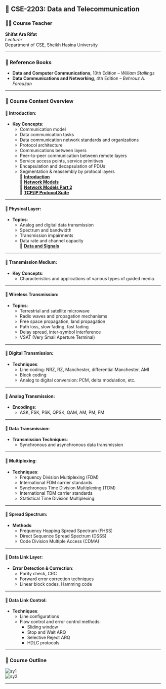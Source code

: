 ## 📡 **CSE-2203: Data and Telecommunication**

### 👩‍🏫 **Course Teacher**  
**Shifat Ara Rifat**  
*Lecturer*  
Department of CSE, Sheikh Hasina University

---

### 📘 **Reference Books**  
- **Data and Computer Communications**, 10th Edition – *William Stallings*  
- **Data Communications and Networking**, 4th Edition – *Behrouz A. Forouzan*

---

### 🧠 **Course Content Overview**

#### 🔹 **Introduction:**
- **Key Concepts**:
  - Communication model
  - Data communication tasks
  - Data communication network standards and organizations  
  - Protocol architecture
  - Communications between layers  
  - Peer-to-peer communication between remote layers
  - Service access points, service primitives  
  - Encapsulation and decapsulation of PDUs  
  - Segmentation & reassembly by protocol layers  
📄 [**Introduction**](./slides/ch1_v1.ppt)  
📄 [**Network Models**](./slides/ch2_v1.ppt)  
📄 [**Network Models Part 2**](./slides/ch2_v2.ppt)  
📄 [**TCP/IP Protocol Suite**](./slides/LEC_5-6.pptx)

---

#### 🔹 **Physical Layer:**
- **Topics**:
  - Analog and digital data transmission
  - Spectrum and bandwidth
  - Transmission impairments
  - Data rate and channel capacity  
📄 [**Data and Signals**](./slides/ch3_Data-and-Signals.ppt)

---

#### 🔹 **Transmission Medium:**
- **Key Concepts**:  
  - Characteristics and applications of various types of guided media.

---

#### 🔹 **Wireless Transmission:**
- **Topics**:
  - Terrestrial and satellite microwave
  - Radio waves and propagation mechanisms
  - Free space propagation, land propagation
  - Path loss, slow fading, fast fading
  - Delay spread, inter-symbol interference
  - VSAT (Very Small Aperture Terminal)

---

#### 🔹 **Digital Transmission:**
- **Techniques**:
  - Line coding: NRZ, RZ, Manchester, differential Manchester, AMI
  - Block coding
  - Analog to digital conversion: PCM, delta modulation, etc.

---

#### 🔹 **Analog Transmission:**
- **Encodings**:
  - ASK, FSK, PSK, QPSK, QAM, AM, PM, FM

---

#### 🔹 **Data Transmission:**
- **Transmission Techniques**:
  - Synchronous and asynchronous data transmission

---

#### 🔹 **Multiplexing:**
- **Techniques**:
  - Frequency Division Multiplexing (FDM)
  - International FDM carrier standards
  - Synchronous Time Division Multiplexing (TDM)
  - International TDM carrier standards
  - Statistical Time Division Multiplexing

---

#### 🔹 **Spread Spectrum:**
- **Methods**:
  - Frequency Hopping Spread Spectrum (FHSS)
  - Direct Sequence Spread Spectrum (DSSS)
  - Code Division Multiple Access (CDMA)

---

#### 🔹 **Data Link Layer:**
- **Error Detection & Correction**:
  - Parity check, CRC
  - Forward error correction techniques
  - Linear block codes, Hamming code

---

#### 🔹 **Data Link Control:**
- **Techniques**:
  - Line configurations
  - Flow control and error control methods:
    - Sliding window
    - Stop and Wait ARQ
    - Selective Reject ARQ
    - HDLC protocols

---

### 📝 **Course Outline**  
![sy1](../extra/sy2.png)  
![sy2](../extra/sy3.png)

---